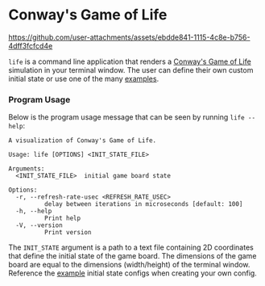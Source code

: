 # Conway's Game of Life

https://github.com/user-attachments/assets/ebdde841-1115-4c8e-b756-4dff3fcfcd4e

`life` is a command line application that renders a [Conway's Game of Life][1]
simulation in your terminal window. The user can define their own custom initial
state or use one of the many [examples](examples/).

### Program Usage

Below is the program usage message that can be seen by running `life --help`:

```text
A visualization of Conway's Game of Life.

Usage: life [OPTIONS] <INIT_STATE_FILE>

Arguments:
  <INIT_STATE_FILE>  initial game board state

Options:
  -r, --refresh-rate-usec <REFRESH_RATE_USEC>
          delay between iterations in microseconds [default: 100]
  -h, --help
          Print help
  -V, --version
          Print version
```

The `INIT_STATE` argument is a path to a text file containing 2D coordinates
that define the initial state of the game board. The dimensions of the game
board are equal to the dimensions (width/height) of the terminal window.
Reference the [example](examples/) initial state configs when creating your own
config.

[1]: https://en.wikipedia.org/wiki/Conway%27s_Game_of_Life#
